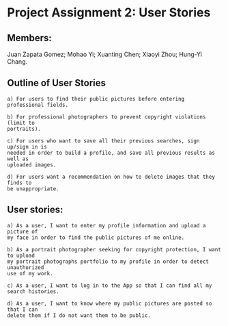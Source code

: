 Project Assignment 2: User Stories
====

Members:
----
Juan Zapata Gomez;
Mohao Yi;
Xuanting Chen;
Xiaoyi Zhou;
Hung-Yi Chang.


Outline of User Stories 
----
	a) For users to find their public pictures before entering professional fields.
	
	b) For professional photographers to prevent copyright violations (limit to 
	portraits).
	
	c) For users who want to save all their previous searches, sign up/sign in is 
	needed in order to build a profile, and save all previous results as well as 
	uploaded images.
	
	d) For users want a recommendation on how to delete images that they finds to 
	be unappropriate.


User stories:
----
	a) As a user, I want to enter my profile information and upload a picture of 
	my face in order to find the public pictures of me online. 
	
	b) As a portrait photographer seeking for copyright protection, I want to upload 
	my portrait photographs portfolio to my profile in order to detect unauthorized 
	use of my work.
	
	c) As a user, I want to log in to the App so that I can find all my search histories.
	
	d) As a user, I want to know where my public pictures are posted so that I can 
	delete them if I do not want them to be public.
















